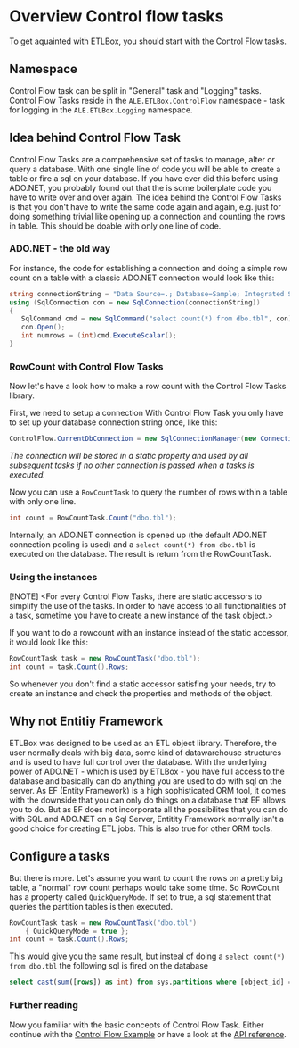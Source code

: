 ﻿# Overview Control flow tasks

To get aquainted with ETLBox, you should start with the Control Flow tasks. 

## Namespace

Control Flow task can be split in "General" task and "Logging" tasks. Control Flow Tasks reside in the `ALE.ETLBox.ControlFlow` namespace -
task for logging in the `ALE.ETLBox.Logging` namespace.

## Idea behind Control Flow Task

Control Flow Tasks are a comprehensive set of tasks to manage, alter or query a database. 
With one single line of code you will be able to create a table or fire a sql on your database. 
If you have ever did this before using ADO.NET, you probably found out that the is some boilerplate code you have to write over and over again. 
The idea behind the Control Flow Tasks is that you don't have to write the same code again and again, e.g. just for doing something trivial like opening up a connection 
and counting the rows in table. This should be doable with only one line of code.

### ADO.NET - the old way

For instance, the code for establishing a connection and doing a simple row count on a table with a classic ADO.NET connection would look like this:

```C#
string connectionString = "Data Source=.; Database=Sample; Integrated Security=SSPI";
using (SqlConnection con = new SqlConnection(connectionString))
{
   SqlCommand cmd = new SqlCommand("select count(*) from dbo.tbl", con);
   con.Open();
   int numrows = (int)cmd.ExecuteScalar();   
}
```

### RowCount with Control Flow Tasks

Now let's have a look how to make a row count with the Control Flow Tasks library. 

First, we need to setup a connection
With Control Flow Task you only have to set up your database connection string once, like this:

```C#
ControlFlow.CurrentDbConnection = new SqlConnectionManager(new ConnectionString("Data Source=.; Database=Sample; Integrated Security=SSPI""));
```

*The connection will be stored in a static property and used by all subsequent tasks if no other connection is passed when a tasks is executed.*

Now you can use a `RowCountTask` to query the number of rows within a table with only one line.

```C#
int count = RowCountTask.Count("dbo.tbl");
```

Internally, an ADO.NET connection is opened up (the default ADO.NET connection pooling is used) and a `select count(*) from dbo.tbl` is executed on the database. 
The result is return from the RowCountTask. 

### Using the instances

[!NOTE]
<For every Control Flow Tasks, there are static accessors to simplify the use of the tasks. In order to have access to all functionalities of a task, sometime you 
have to create a new instance of the task object.>

If you want to do a rowcount with an instance instead of the static accessor, it would look like this:
```C#
RowCountTask task = new RowCountTask("dbo.tbl");
int count = task.Count().Rows;
```

So whenever you don't find a static accessor satisfing your needs, try to create an instance and check the properties and methods of the object.


## Why not Entitiy Framework

ETLBox was designed to be used as an ETL object library. Therefore, the user normally deals with big data, some kind of datawarehouse structures and is used to
have full control over the database. With the underlying power of ADO.NET - which is used by ETLBox - you have full access to the database and basically can do anything 
you are used to do with sql on the server. As EF (Entity Framework) is a high sophisticated ORM tool, it comes with the downside that you can only do things on a database that
EF allows you to do. But as EF does not incorporate all the possibilites that you can do with SQL and ADO.NET on a Sql Server, Entitity Framework normally isn't a 
good choice for creating ETL jobs. This is also true for other ORM tools.


## Configure a tasks

But there is more. Let's assume you want to count the rows on a pretty big table, a "normal" row count perhaps would take some time. So RowCount has a property called
`QuickQueryMode`. If set to true, a sql statement that queries the partition tables is then executed. 

```C#
RowCountTask task = new RowCountTask("dbo.tbl") 
	{ QuickQueryMode = true };
int count = task.Count().Rows;
```

This would give you the same result, but insteal of doing a `select count(*) from dbo.tbl` the following sql is fired on the database
```sql
select cast(sum([rows]) as int) from sys.partitions where [object_id] = object_id(N'dbo.tbl') and index_id in (0,1)
```

### Further reading

Now you familiar with the basic concepts of Control Flow Task. Either continue with the [Control Flow Example](examples/example_controlflow.md) 
or have a look at the [API reference](../api/index.md).